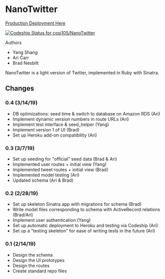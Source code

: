 # NanoTwitter

[Production Deployment Here](https://nano-twitter.herokuapp.com/)

[![Codeship Status for cosi105/NanoTwitter](https://app.codeship.com/projects/ec59bc70-1c93-0137-a172-0eda4e30ac77/status?branch=master)](https://app.codeship.com/projects/328870)

Authors

- Yang Shang
- Ari Carr
- Brad Nesbitt

NanoTwitter is a light version of Twitter, implemented in Ruby with Sinatra.

## Changes

### 0.4 (3/14/19)

- DB optimizations: seed time & switch to database on Amazon RDS (Ari)
- Implement dynamic version numbers in route URLs (Ari)
- Implement test interface & seed_helper (Yang)
- Implement version 1 of UI (Brad)
- Set up Heroku add-on compatibility (Ari)

### 0.3 (3/7/19)

- Set up seeding for "official" seed data (Brad & Ari)
- Implemented user routes + initial view (Yang)
- Implemented tweet routes + initial view (Brad)
- Implemented model testing (Ari)
- Updated schema (Ari & Brad)

### 0.2 (2/28/19)

- Set up skeleton Sinatra app with migrations for schema (Brad)
- Write model files corresponding to schema with ActiveRecord relations (Brad/Ari)
- Implement user authentication (Yang)
- Set up automatic deployment to Heroku and testing via Codeship (Ari)
- Set up a "testing skeleton" for ease of writing tests in the future (Ari)

### 0.1 (2/14/19)

- Design the schema
- Design the UI prototypes
- Design the routes
- Create standard repo files
